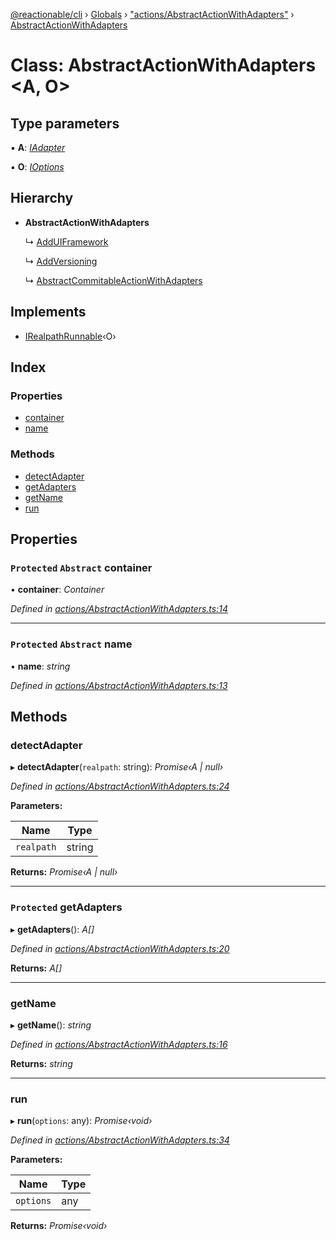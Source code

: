 [@reactionable/cli](../README.md) › [Globals](../globals.md) › ["actions/AbstractActionWithAdapters"](../modules/_actions_abstractactionwithadapters_.md) › [AbstractActionWithAdapters](_actions_abstractactionwithadapters_.abstractactionwithadapters.md)

# Class: AbstractActionWithAdapters <**A, O**>

## Type parameters

▪ **A**: *[IAdapter](../interfaces/_actions_iadapter_.iadapter.md)*

▪ **O**: *[IOptions](../modules/_actions_irunnable_.md#ioptions)*

## Hierarchy

* **AbstractActionWithAdapters**

  ↳ [AddUIFramework](_actions_add_ui_framework_adduiframework_.adduiframework.md)

  ↳ [AddVersioning](_actions_add_versioning_addversioning_.addversioning.md)

  ↳ [AbstractCommitableActionWithAdapters](_actions_abstractcommitableactionwithadapters_.abstractcommitableactionwithadapters.md)

## Implements

* [IRealpathRunnable](../interfaces/_actions_irealpathrunnable_.irealpathrunnable.md)‹O›

## Index

### Properties

* [container](_actions_abstractactionwithadapters_.abstractactionwithadapters.md#protected-abstract-container)
* [name](_actions_abstractactionwithadapters_.abstractactionwithadapters.md#protected-abstract-name)

### Methods

* [detectAdapter](_actions_abstractactionwithadapters_.abstractactionwithadapters.md#detectadapter)
* [getAdapters](_actions_abstractactionwithadapters_.abstractactionwithadapters.md#protected-getadapters)
* [getName](_actions_abstractactionwithadapters_.abstractactionwithadapters.md#getname)
* [run](_actions_abstractactionwithadapters_.abstractactionwithadapters.md#run)

## Properties

### `Protected` `Abstract` container

• **container**: *Container*

*Defined in [actions/AbstractActionWithAdapters.ts:14](https://github.com/neilime/reactionable-cli/blob/d0401b5/src/actions/AbstractActionWithAdapters.ts#L14)*

___

### `Protected` `Abstract` name

• **name**: *string*

*Defined in [actions/AbstractActionWithAdapters.ts:13](https://github.com/neilime/reactionable-cli/blob/d0401b5/src/actions/AbstractActionWithAdapters.ts#L13)*

## Methods

###  detectAdapter

▸ **detectAdapter**(`realpath`: string): *Promise‹A | null›*

*Defined in [actions/AbstractActionWithAdapters.ts:24](https://github.com/neilime/reactionable-cli/blob/d0401b5/src/actions/AbstractActionWithAdapters.ts#L24)*

**Parameters:**

Name | Type |
------ | ------ |
`realpath` | string |

**Returns:** *Promise‹A | null›*

___

### `Protected` getAdapters

▸ **getAdapters**(): *A[]*

*Defined in [actions/AbstractActionWithAdapters.ts:20](https://github.com/neilime/reactionable-cli/blob/d0401b5/src/actions/AbstractActionWithAdapters.ts#L20)*

**Returns:** *A[]*

___

###  getName

▸ **getName**(): *string*

*Defined in [actions/AbstractActionWithAdapters.ts:16](https://github.com/neilime/reactionable-cli/blob/d0401b5/src/actions/AbstractActionWithAdapters.ts#L16)*

**Returns:** *string*

___

###  run

▸ **run**(`options`: any): *Promise‹void›*

*Defined in [actions/AbstractActionWithAdapters.ts:34](https://github.com/neilime/reactionable-cli/blob/d0401b5/src/actions/AbstractActionWithAdapters.ts#L34)*

**Parameters:**

Name | Type |
------ | ------ |
`options` | any |

**Returns:** *Promise‹void›*

